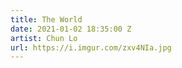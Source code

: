 ```yaml
---
title: The World
date: 2021-01-02 18:35:00 Z
artist: Chun Lo
url: https://i.imgur.com/zxv4NIa.jpg
---
```


